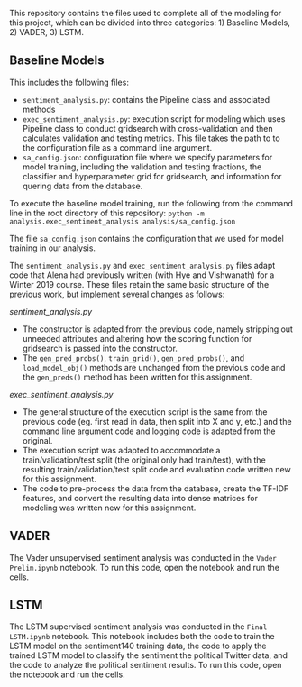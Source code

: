This repository contains the files used to complete all of the modeling for this project, which can be divided into three categories: 1) Baseline Models, 2) VADER, 3) LSTM.

## Baseline Models ##

This includes the following files:
- `sentiment_analysis.py`: contains the Pipeline class and associated methods
- `exec_sentiment_analysis.py`: execution script for modeling which uses Pipeline class to conduct gridsearch with cross-validation and then calculates validation and testing metrics. This file takes the path to to the configuration file as a command line argument.
- `sa_config.json`: configuration file where we specify parameters for model training, including the validation and testing fractions, the classifier and hyperparameter grid for gridsearch, and information for quering data from the database.

To execute the baseline model training, run the following from the command line in the root directory of this repository:
`python -m analysis.exec_sentiment_analysis analysis/sa_config.json`

The file `sa_config.json` contains the configuration that we used for model training in our analysis. 

The `sentiment_analysis.py` and `exec_sentiment_analysis.py` files adapt code that Alena had previously written (with Hye and Vishwanath) for a Winter 2019 course. These files retain the same basic structure of the previous work, but implement several changes as follows:

*sentiment_analysis.py*
- The constructor is adapted from the previous code, namely stripping out unneeded attributes and altering how the scoring function for gridsearch is passed into the constructor.
- The `gen_pred_probs()`, `train_grid()`, `gen_pred_probs()`, and `load_model_obj()` methods are unchanged from the previous code and the `gen_preds()` method has been written for this assignment.

*exec_sentiment_analysis.py*
- The general structure of the execution script is the same from the previous code (eg. first read in data, then split into X and y, etc.) and the command line argument code and logging code is adapted from the original. 
- The execution script was adapted to accommodate a train/validation/test split (the original only had train/test), with the resulting train/validation/test split code and evaluation code written new for this assignment.
- The code to pre-process the data from the database, create the TF-IDF features, and convert the resulting data into dense matrices for modeling was written new for this assignment. 

## VADER ##

The Vader unsupervised sentiment analysis was conducted in the `Vader Prelim.ipynb` notebook. To run this code, open the notebook and run the cells.

## LSTM ##

The LSTM supervised sentiment analysis was conducted in the `Final LSTM.ipynb` notebook. This notebook includes both the code to train the LSTM model on the sentiment140 training data, the code to apply the trained LSTM model to classify the sentiment the political Twitter data, and the code to analyze the political sentiment results. To run this code, open the notebook and run the cells.
